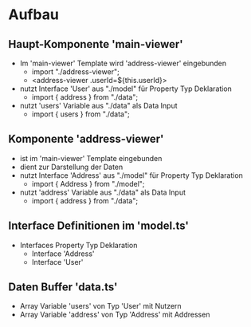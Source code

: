 
# Aufbau 

## Haupt-Komponente 'main-viewer'
- Im 'main-viewer' Template wird 'address-viewer' eingebunden
  - import "./address-viewer";
  - <address-viewer .userId=${this.userId}></address-viewer>
- nutzt Interface 'User' aus "./model" für Property Typ Deklaration
  - import { address } from "./data";
- nutzt 'users' Variable aus "./data" als Data Input 
  - import { users } from "./data";

## Komponente 'address-viewer' 
- ist im 'main-viewer' Template eingebunden
- dient zur Darstellung der Daten 
- nutzt Interface 'Address' aus "./model" für Property Typ Deklaration
   - import { Address } from "./model"; 
- nutzt 'address' Variable aus "./data" als Data Input 
  - import { address } from "./data";

## Interface Definitionen im 'model.ts' 
- Interfaces Property Typ Deklaration
  - Interface 'Address'
  - Interface 'User'


## Daten Buffer 'data.ts' 
- Array Variable 'users' von Typ 'User' mit Nutzern
- Array Variable 'address' von Typ 'Address' mit Addressen

